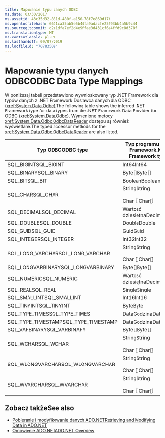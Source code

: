 ```yaml
---
title: Mapowanie typu danych ODBC
ms.date: 03/30/2017
ms.assetid: 43c35d32-831d-480f-a150-78f7e869d17f
ms.openlocfilehash: 6611ca35ab5e5b44fa9adacfe25593bb4a5b9c44
ms.sourcegitcommit: d2e1dfa7ef2d4e9ffae3d431cf6a4ffd9c8d378f
ms.translationtype: MT
ms.contentlocale: pl-PL
ms.lasthandoff: 09/07/2019
ms.locfileid: "70783509"
---
```

# <a name="odbc-data-type-mappings"></a><span data-ttu-id="79ed1-102">Mapowanie typu danych ODBC</span><span class="sxs-lookup"><span data-stu-id="79ed1-102">ODBC Data Type Mappings</span></span>
<span data-ttu-id="79ed1-103">W poniższej tabeli przedstawiono wywnioskowany typ .NET Framework dla typów danych z .NET Framework Dostawca danych dla ODBC (<xref:System.Data.Odbc>).</span><span class="sxs-lookup"><span data-stu-id="79ed1-103">The following table shows the inferred .NET Framework type for data types from the .NET Framework Data Provider for ODBC (<xref:System.Data.Odbc>).</span></span> <span data-ttu-id="79ed1-104">Wymienione metody <xref:System.Data.Odbc.OdbcDataReader> dostępu są również wyświetlane.</span><span class="sxs-lookup"><span data-stu-id="79ed1-104">The typed accessor methods for the <xref:System.Data.Odbc.OdbcDataReader> are also listed.</span></span>  
  
|<span data-ttu-id="79ed1-105">Typ ODBC</span><span class="sxs-lookup"><span data-stu-id="79ed1-105">ODBC type</span></span>|<span data-ttu-id="79ed1-106">Typ programu .NET Framework</span><span class="sxs-lookup"><span data-stu-id="79ed1-106">.NET Framework type</span></span>|<span data-ttu-id="79ed1-107">Metoda dostępu typu .NET Framework</span><span class="sxs-lookup"><span data-stu-id="79ed1-107">.NET Framework typed accessor</span></span>|  
|---------------|----------------------------------------------------------------------|--------------------------------------------------------------------------------|  
|<span data-ttu-id="79ed1-108">SQL_BIGINT</span><span class="sxs-lookup"><span data-stu-id="79ed1-108">SQL_BIGINT</span></span>|<span data-ttu-id="79ed1-109">Int64</span><span class="sxs-lookup"><span data-stu-id="79ed1-109">Int64</span></span>|<span data-ttu-id="79ed1-110">GetInt64()</span><span class="sxs-lookup"><span data-stu-id="79ed1-110">GetInt64()</span></span>|  
|<span data-ttu-id="79ed1-111">SQL_BINARY</span><span class="sxs-lookup"><span data-stu-id="79ed1-111">SQL_BINARY</span></span>|<span data-ttu-id="79ed1-112">Byte[]</span><span class="sxs-lookup"><span data-stu-id="79ed1-112">Byte[]</span></span>|<span data-ttu-id="79ed1-113">GetBytes()</span><span class="sxs-lookup"><span data-stu-id="79ed1-113">GetBytes()</span></span>|  
|<span data-ttu-id="79ed1-114">SQL_BIT</span><span class="sxs-lookup"><span data-stu-id="79ed1-114">SQL_BIT</span></span>|<span data-ttu-id="79ed1-115">Boolean</span><span class="sxs-lookup"><span data-stu-id="79ed1-115">Boolean</span></span>|<span data-ttu-id="79ed1-116">GetBoolean()</span><span class="sxs-lookup"><span data-stu-id="79ed1-116">GetBoolean()</span></span>|  
|<span data-ttu-id="79ed1-117">SQL_CHAR</span><span class="sxs-lookup"><span data-stu-id="79ed1-117">SQL_CHAR</span></span>|<span data-ttu-id="79ed1-118">String</span><span class="sxs-lookup"><span data-stu-id="79ed1-118">String</span></span><br /><br /> <span data-ttu-id="79ed1-119">Char []</span><span class="sxs-lookup"><span data-stu-id="79ed1-119">Char[]</span></span>|<span data-ttu-id="79ed1-120">GetString ()</span><span class="sxs-lookup"><span data-stu-id="79ed1-120">GetString()</span></span><br /><br /> <span data-ttu-id="79ed1-121">GetChars()</span><span class="sxs-lookup"><span data-stu-id="79ed1-121">GetChars()</span></span>|  
|<span data-ttu-id="79ed1-122">SQL_DECIMAL</span><span class="sxs-lookup"><span data-stu-id="79ed1-122">SQL_DECIMAL</span></span>|<span data-ttu-id="79ed1-123">Wartość dziesiętna</span><span class="sxs-lookup"><span data-stu-id="79ed1-123">Decimal</span></span>|<span data-ttu-id="79ed1-124">GetDecimal()</span><span class="sxs-lookup"><span data-stu-id="79ed1-124">GetDecimal()</span></span>|  
|<span data-ttu-id="79ed1-125">SQL_DOUBLE</span><span class="sxs-lookup"><span data-stu-id="79ed1-125">SQL_DOUBLE</span></span>|<span data-ttu-id="79ed1-126">Double</span><span class="sxs-lookup"><span data-stu-id="79ed1-126">Double</span></span>|<span data-ttu-id="79ed1-127">GetDouble()</span><span class="sxs-lookup"><span data-stu-id="79ed1-127">GetDouble()</span></span>|  
|<span data-ttu-id="79ed1-128">SQL_GUID</span><span class="sxs-lookup"><span data-stu-id="79ed1-128">SQL_GUID</span></span>|<span data-ttu-id="79ed1-129">Guid</span><span class="sxs-lookup"><span data-stu-id="79ed1-129">Guid</span></span>|<span data-ttu-id="79ed1-130">GetGuid()</span><span class="sxs-lookup"><span data-stu-id="79ed1-130">GetGuid()</span></span>|  
|<span data-ttu-id="79ed1-131">SQL_INTEGER</span><span class="sxs-lookup"><span data-stu-id="79ed1-131">SQL_INTEGER</span></span>|<span data-ttu-id="79ed1-132">Int32</span><span class="sxs-lookup"><span data-stu-id="79ed1-132">Int32</span></span>|<span data-ttu-id="79ed1-133">GetInt32 ()</span><span class="sxs-lookup"><span data-stu-id="79ed1-133">GetInt32()</span></span>|  
|<span data-ttu-id="79ed1-134">SQL_LONG_VARCHAR</span><span class="sxs-lookup"><span data-stu-id="79ed1-134">SQL_LONG_VARCHAR</span></span>|<span data-ttu-id="79ed1-135">String</span><span class="sxs-lookup"><span data-stu-id="79ed1-135">String</span></span><br /><br /> <span data-ttu-id="79ed1-136">Char []</span><span class="sxs-lookup"><span data-stu-id="79ed1-136">Char[]</span></span>|<span data-ttu-id="79ed1-137">GetString ()</span><span class="sxs-lookup"><span data-stu-id="79ed1-137">GetString()</span></span><br /><br /> <span data-ttu-id="79ed1-138">GetChars()</span><span class="sxs-lookup"><span data-stu-id="79ed1-138">GetChars()</span></span>|  
|<span data-ttu-id="79ed1-139">SQL_LONGVARBINARY</span><span class="sxs-lookup"><span data-stu-id="79ed1-139">SQL_LONGVARBINARY</span></span>|<span data-ttu-id="79ed1-140">Byte[]</span><span class="sxs-lookup"><span data-stu-id="79ed1-140">Byte[]</span></span>|<span data-ttu-id="79ed1-141">GetBytes()</span><span class="sxs-lookup"><span data-stu-id="79ed1-141">GetBytes()</span></span>|  
|<span data-ttu-id="79ed1-142">SQL_NUMERIC</span><span class="sxs-lookup"><span data-stu-id="79ed1-142">SQL_NUMERIC</span></span>|<span data-ttu-id="79ed1-143">Wartość dziesiętna</span><span class="sxs-lookup"><span data-stu-id="79ed1-143">Decimal</span></span>|<span data-ttu-id="79ed1-144">GetDecimal()</span><span class="sxs-lookup"><span data-stu-id="79ed1-144">GetDecimal()</span></span>|  
|<span data-ttu-id="79ed1-145">SQL_REAL</span><span class="sxs-lookup"><span data-stu-id="79ed1-145">SQL_REAL</span></span>|<span data-ttu-id="79ed1-146">Single</span><span class="sxs-lookup"><span data-stu-id="79ed1-146">Single</span></span>|<span data-ttu-id="79ed1-147">GetFloat()</span><span class="sxs-lookup"><span data-stu-id="79ed1-147">GetFloat()</span></span>|  
|<span data-ttu-id="79ed1-148">SQL_SMALLINT</span><span class="sxs-lookup"><span data-stu-id="79ed1-148">SQL_SMALLINT</span></span>|<span data-ttu-id="79ed1-149">Int16</span><span class="sxs-lookup"><span data-stu-id="79ed1-149">Int16</span></span>|<span data-ttu-id="79ed1-150">GetInt16 ()</span><span class="sxs-lookup"><span data-stu-id="79ed1-150">GetInt16()</span></span>|  
|<span data-ttu-id="79ed1-151">SQL_TINYINT</span><span class="sxs-lookup"><span data-stu-id="79ed1-151">SQL_TINYINT</span></span>|<span data-ttu-id="79ed1-152">Byte</span><span class="sxs-lookup"><span data-stu-id="79ed1-152">Byte</span></span>|<span data-ttu-id="79ed1-153">GetByte()</span><span class="sxs-lookup"><span data-stu-id="79ed1-153">GetByte()</span></span>|  
|<span data-ttu-id="79ed1-154">SQL_TYPE_TIMES</span><span class="sxs-lookup"><span data-stu-id="79ed1-154">SQL_TYPE_TIMES</span></span>|<span data-ttu-id="79ed1-155">DataGodzina</span><span class="sxs-lookup"><span data-stu-id="79ed1-155">DateTime</span></span>|<span data-ttu-id="79ed1-156">GetDateTime()</span><span class="sxs-lookup"><span data-stu-id="79ed1-156">GetDateTime()</span></span>|  
|<span data-ttu-id="79ed1-157">SQL_TYPE_TIMESTAMP</span><span class="sxs-lookup"><span data-stu-id="79ed1-157">SQL_TYPE_TIMESTAMP</span></span>|<span data-ttu-id="79ed1-158">DataGodzina</span><span class="sxs-lookup"><span data-stu-id="79ed1-158">DateTime</span></span>|<span data-ttu-id="79ed1-159">GetDateTime()</span><span class="sxs-lookup"><span data-stu-id="79ed1-159">GetDateTime()</span></span>|  
|<span data-ttu-id="79ed1-160">SQL_VARBINARY</span><span class="sxs-lookup"><span data-stu-id="79ed1-160">SQL_VARBINARY</span></span>|<span data-ttu-id="79ed1-161">Byte[]</span><span class="sxs-lookup"><span data-stu-id="79ed1-161">Byte[]</span></span>|<span data-ttu-id="79ed1-162">GetBytes()</span><span class="sxs-lookup"><span data-stu-id="79ed1-162">GetBytes()</span></span>|  
|<span data-ttu-id="79ed1-163">SQL_WCHAR</span><span class="sxs-lookup"><span data-stu-id="79ed1-163">SQL_WCHAR</span></span>|<span data-ttu-id="79ed1-164">String</span><span class="sxs-lookup"><span data-stu-id="79ed1-164">String</span></span><br /><br /> <span data-ttu-id="79ed1-165">Char []</span><span class="sxs-lookup"><span data-stu-id="79ed1-165">Char[]</span></span>|<span data-ttu-id="79ed1-166">GetString ()</span><span class="sxs-lookup"><span data-stu-id="79ed1-166">GetString()</span></span><br /><br /> <span data-ttu-id="79ed1-167">GetChars()</span><span class="sxs-lookup"><span data-stu-id="79ed1-167">GetChars()</span></span>|  
|<span data-ttu-id="79ed1-168">SQL_WLONGVARCHAR</span><span class="sxs-lookup"><span data-stu-id="79ed1-168">SQL_WLONGVARCHAR</span></span>|<span data-ttu-id="79ed1-169">String</span><span class="sxs-lookup"><span data-stu-id="79ed1-169">String</span></span><br /><br /> <span data-ttu-id="79ed1-170">Char []</span><span class="sxs-lookup"><span data-stu-id="79ed1-170">Char[]</span></span>|<span data-ttu-id="79ed1-171">GetString ()</span><span class="sxs-lookup"><span data-stu-id="79ed1-171">GetString()</span></span><br /><br /> <span data-ttu-id="79ed1-172">GetChars()</span><span class="sxs-lookup"><span data-stu-id="79ed1-172">GetChars()</span></span>|  
|<span data-ttu-id="79ed1-173">SQL_WVARCHAR</span><span class="sxs-lookup"><span data-stu-id="79ed1-173">SQL_WVARCHAR</span></span>|<span data-ttu-id="79ed1-174">String</span><span class="sxs-lookup"><span data-stu-id="79ed1-174">String</span></span><br /><br /> <span data-ttu-id="79ed1-175">Char []</span><span class="sxs-lookup"><span data-stu-id="79ed1-175">Char[]</span></span>|<span data-ttu-id="79ed1-176">GetString ()</span><span class="sxs-lookup"><span data-stu-id="79ed1-176">GetString()</span></span><br /><br /> <span data-ttu-id="79ed1-177">GetChars()</span><span class="sxs-lookup"><span data-stu-id="79ed1-177">GetChars()</span></span>|  
  
## <a name="see-also"></a><span data-ttu-id="79ed1-178">Zobacz także</span><span class="sxs-lookup"><span data-stu-id="79ed1-178">See also</span></span>

- [<span data-ttu-id="79ed1-179">Pobieranie i modyfikowanie danych ADO.NET</span><span class="sxs-lookup"><span data-stu-id="79ed1-179">Retrieving and Modifying Data in ADO.NET</span></span>](retrieving-and-modifying-data.md)
- [<span data-ttu-id="79ed1-180">Omówienie ADO.NET</span><span class="sxs-lookup"><span data-stu-id="79ed1-180">ADO.NET Overview</span></span>](ado-net-overview.md)

